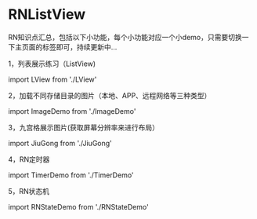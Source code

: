 # RNListView
RN知识点汇总，包括以下小功能，每个小功能对应一个小demo，只需要切换一下主页面的标签即可，持续更新中...

1，列表展示练习（ListView)

import LView from './LView'


2，加载不同存储目录的图片（本地、APP、远程网络等三种类型）

import ImageDemo from './ImageDemo'


3，九宫格展示图片(获取屏幕分辨率来进行布局）

import JiuGong  from './JiuGong'


4，RN定时器

import TimerDemo from './TimerDemo'


5，RN状态机

import RNStateDemo from './RNStateDemo'





